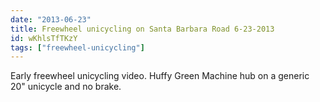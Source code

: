 ```yaml
---
date: "2013-06-23"
title: Freewheel unicycling on Santa Barbara Road 6-23-2013
id: wKhlsTfTKzY
tags: ["freewheel-unicycling"]
---
```


Early freewheel unicycling video. Huffy Green Machine hub on a generic 20" unicycle and no brake.
